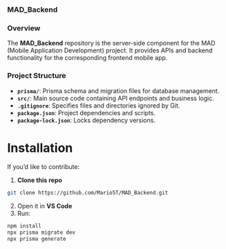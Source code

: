 ### MAD_Backend

### Overview
The **MAD_Backend** repository is the server-side component for the MAD (Mobile Application Development) project. It provides APIs and backend functionality for the corresponding frontend mobile app.

### Project Structure
- **`prisma/`**: Prisma schema and migration files for database management.
- **`src/`**: Main source code containing API endpoints and business logic.
- **`.gitignore`**: Specifies files and directories ignored by Git.
- **`package.json`**: Project dependencies and scripts.
- **`package-lock.json`**: Locks dependency versions.

# Installation

If you’d like to contribute:  
1. **Clone this repo**
```bash
git clone https://github.com/Mario5T/MAD_Backend.git
```
2. Open it in **VS Code**  
3. Run:  
```bash
npm install
npx prisma migrate dev
npx prisma generate
```

